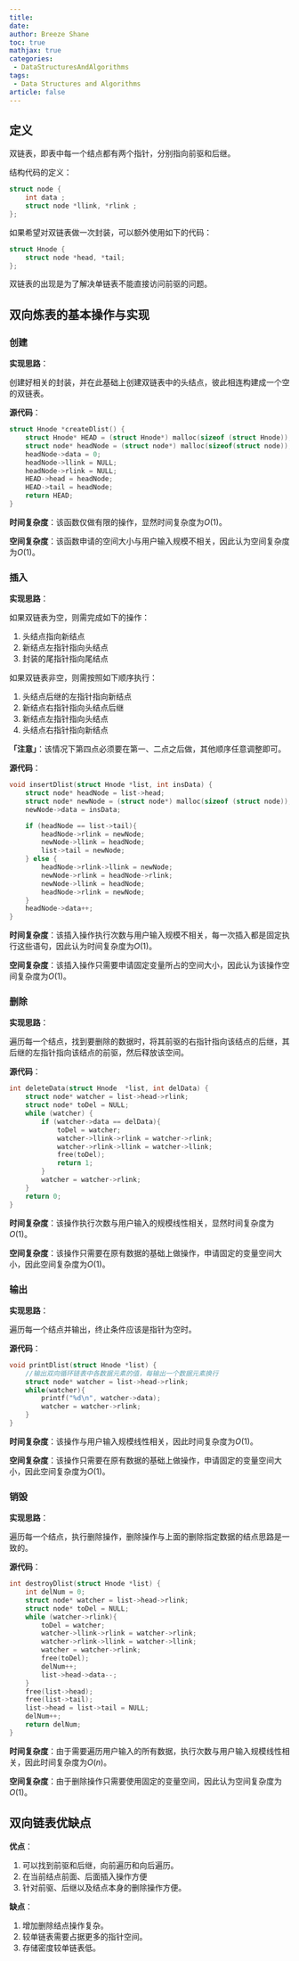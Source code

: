 ```yaml
---
title: 
date:
author: Breeze Shane
toc: true
mathjax: true
categories:
 - DataStructuresAndAlgorithms
tags:
 - Data Structures and Algorithms
article: false
---
```

## 定义

双链表，即表中每一个结点都有两个指针，分别指向前驱和后继。

结构代码的定义：
```c
struct node {
    int data ;
    struct node *llink, *rlink ;
};
```
如果希望对双链表做一次封装，可以额外使用如下的代码：
```c
struct Hnode {
    struct node *head, *tail;
};
```

双链表的出现是为了解决单链表不能直接访问前驱的问题。

## 双向炼表的基本操作与实现

### 创建

**实现思路**：


创建好相关的封装，并在此基础上创建双链表中的头结点，彼此相连构建成一个空的双链表。

**源代码**：

```c
struct Hnode *createDlist() {
    struct Hnode* HEAD = (struct Hnode*) malloc(sizeof (struct Hnode));
    struct node* headNode = (struct node*) malloc(sizeof(struct node));
    headNode->data = 0;
    headNode->llink = NULL;
    headNode->rlink = NULL;
    HEAD->head = headNode;
    HEAD->tail = headNode;
    return HEAD;
}
```

**时间复杂度**：该函数仅做有限的操作，显然时间复杂度为$O(1)$。

**空间复杂度**：该函数申请的空间大小与用户输入规模不相关，因此认为空间复杂度为$O(1)$。

### 插入

**实现思路**：

如果双链表为空，则需完成如下的操作：

1. 头结点指向新结点
2. 新结点左指针指向头结点
3. 封装的尾指针指向尾结点

如果双链表非空，则需按照如下顺序执行：

1. 头结点后继的左指针指向新结点
2. 新结点右指针指向头结点后继
3. 新结点左指针指向头结点
4. 头结点右指针指向新结点

**「注意」**：该情况下第四点必须要在第一、二点之后做，其他顺序任意调整即可。

**源代码**：

```c
void insertDlist(struct Hnode *list, int insData) {
    struct node* headNode = list->head;
    struct node* newNode = (struct node*) malloc(sizeof (struct node));
    newNode->data = insData;

    if (headNode == list->tail){
        headNode->rlink = newNode;
        newNode->llink = headNode;
        list->tail = newNode;
    } else {
        headNode->rlink->llink = newNode;
        newNode->rlink = headNode->rlink;
        newNode->llink = headNode;
        headNode->rlink = newNode;
    }
    headNode->data++;
}
```

**时间复杂度**：该插入操作执行次数与用户输入规模不相关，每一次插入都是固定执行这些语句，因此认为时间复杂度为$O(1)$。

**空间复杂度**：该插入操作只需要申请固定变量所占的空间大小，因此认为该操作空间复杂度为$O(1)$。

### 删除

**实现思路**：

遍历每一个结点，找到要删除的数据时，将其前驱的右指针指向该结点的后继，其后继的左指针指向该结点的前驱，然后释放该空间。

**源代码**：

```c
int deleteData(struct Hnode  *list, int delData) {
    struct node* watcher = list->head->rlink;
    struct node* toDel = NULL;
    while (watcher) {
        if (watcher->data == delData){
            toDel = watcher;
            watcher->llink->rlink = watcher->rlink;
            watcher->rlink->llink = watcher->llink;
            free(toDel);
            return 1;
        }
        watcher = watcher->rlink;
    }
    return 0;
}
```

**时间复杂度**：该操作执行次数与用户输入的规模线性相关，显然时间复杂度为$O(1)$。

**空间复杂度**：该操作只需要在原有数据的基础上做操作，申请固定的变量空间大小，因此空间复杂度为$O(1)$。

### 输出

**实现思路**：

遍历每一个结点并输出，终止条件应该是指针为空时。

**源代码**：

```c
void printDlist(struct Hnode *list) {
    //输出双向循环链表中各数据元素的值，每输出一个数据元素换行
    struct node* watcher = list->head->rlink;
    while(watcher){
        printf("%d\n", watcher->data);
        watcher = watcher->rlink;
    }
}
```

**时间复杂度**：该操作与用户输入规模线性相关，因此时间复杂度为$O(1)$。

**空间复杂度**：该操作只需要在原有数据的基础上做操作，申请固定的变量空间大小，因此空间复杂度为$O(1)$。

### 销毁

**实现思路**：

遍历每一个结点，执行删除操作，删除操作与上面的删除指定数据的结点思路是一致的。

**源代码**：

```c
int destroyDlist(struct Hnode *list) {
    int delNum = 0;
    struct node* watcher = list->head->rlink;
    struct node* toDel = NULL;
    while (watcher->rlink){
        toDel = watcher;
        watcher->llink->rlink = watcher->rlink;
        watcher->rlink->llink = watcher->llink;
        watcher = watcher->rlink;
        free(toDel);
        delNum++;
        list->head->data--;
    }
    free(list->head);
    free(list->tail);
    list->head = list->tail = NULL;
    delNum++;
    return delNum;
}
```

**时间复杂度**：由于需要遍历用户输入的所有数据，执行次数与用户输入规模线性相关，因此时间复杂度为$O(n)$。

**空间复杂度**：由于删除操作只需要使用固定的变量空间，因此认为空间复杂度为$O(1)$。

## 双向链表优缺点

**优点**：

1. 可以找到前驱和后继，向前遍历和向后遍历。
2. 在当前结点前面、后面插入操作方便
3. 针对前驱、后继以及结点本身的删除操作方便。

**缺点**：

1. 增加删除结点操作复杂。
2. 较单链表需要占据更多的指针空间。
3. 存储密度较单链表低。
